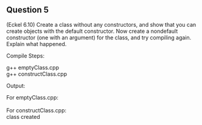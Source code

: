 ## Question 5

(Eckel 6.10) Create a class without any constructors, and show that you can create objects with the default constructor. Now create a nondefault constructor (one with an argument) for the class, and try compiling again. Explain what happened.

Compile Steps:

g++ emptyClass.cpp <br>
g++ constructClass.cpp <br>

Output:

For emptyClass.cpp: <br>
<br>
For constructClass.cpp: <br>
class created <br>
